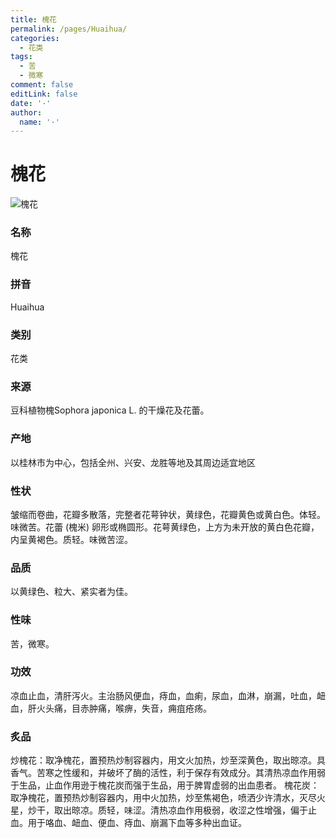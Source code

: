 ```yaml
---
title: 槐花
permalink: /pages/Huaihua/
categories: 
  - 花类
tags: 
  - 苦
  - 微寒
comment: false
editLink: false
date: '·'
author: 
  name: '·'
---
```

# 槐花

![槐花](https://image.zhongyibaike.com/image/%E6%A7%90%E8%8A%B1/%E6%A7%90%E8%8A%B1.jpg)

<!-- more -->
### 名称
槐花

### 拼音
Huaihua

### 类别
花类

### 来源
豆科植物槐Sophora japonica L. 的干燥花及花蕾。

### 产地
以桂林市为中心，包括全州、兴安、龙胜等地及其周边适宜地区

### 性状
皱缩而卷曲，花瓣多散落，完整者花萼钟状，黄绿色，花瓣黄色或黄白色。体轻。味微苦。花蕾 (槐米) 卵形或椭圆形。花萼黄绿色，上方为未开放的黄白色花瓣，内呈黄褐色。质轻。味微苦涩。

### 品质
以黄绿色、粒大、紧实者为佳。

### 性味
苦，微寒。

### 功效
凉血止血，清肝泻火。主治肠风便血，痔血，血痢，尿血，血淋，崩漏，吐血，衄血，肝火头痛，目赤肿痛，喉痹，失音，痈疽疮疡。

### 炙品
炒槐花：取净槐花，置预热炒制容器内，用文火加热，炒至深黄色，取出晾凉。具香气。苦寒之性缓和，并破坏了酶的活性，利于保存有效成分。其清热凉血作用弱于生品，止血作用逊于槐花炭而强于生品，用于脾胃虚弱的出血患者。
槐花炭：取净槐花，置预热炒制容器内，用中火加热，炒至焦褐色，喷洒少许清水，灭尽火星，炒干，取出晾凉。质轻，味涩。清热凉血作用极弱，收涩之性增强，偏于止血。用于咯血、衄血、便血、痔血、崩漏下血等多种出血证。

